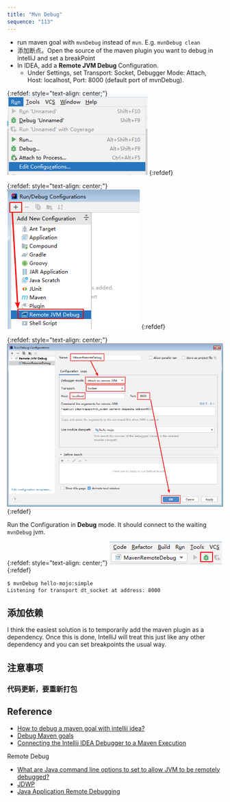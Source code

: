 ```yaml
---
title: "Mvn Debug"
sequence: "113"
---
```


- run maven goal with `mvnDebug` instead of `mvn`. E.g. `mvnDebug clean`
- 添加断点。Open the source of the maven plugin you want to debug in intelliJ and set a breakPoint
- In IDEA, add a **Remote JVM Debug** Configuration.
  - Under Settings, set Transport: Socket, Debugger Mode: Attach, Host: localhost, Port: 8000 (default port of mvnDebug).

{:refdef: style="text-align: center;"}
![](/assets/images/intellij/idea-menu-run-edit-configurations.png)
{:refdef}

{:refdef: style="text-align: center;"}
![](/assets/images/intellij/run-debug-configuration-remote-jvm-debug.png)
{:refdef}

{:refdef: style="text-align: center;"}
![](/assets/images/intellij/maven-remote-debug-configration.png)
{:refdef}

Run the Configuration in **Debug** mode. It should connect to the waiting `mvnDebug` jvm.

{:refdef: style="text-align: center;"}
![](/assets/images/intellij/maven-remote-debug-start.png)
{:refdef}

```text
$ mvnDebug hello-mojo:simple
Listening for transport dt_socket at address: 8000
```

## 添加依赖

I think the easiest solution is to temporarily add the maven plugin as a dependency.
Once this is done, IntelliJ will treat this just like any other dependency and you can set breakpoints the usual way.



## 注意事项

### 代码更新，要重新打包

## Reference

- [How to debug a maven goal with intellij idea?](https://stackoverflow.com/questions/14602540/how-to-debug-a-maven-goal-with-intellij-idea)
- [Debug Maven goals](https://www.jetbrains.com/help/idea/work-with-maven-goals.html#debug_goal)
- [Connecting the Intellij IDEA Debugger to a Maven Execution](https://spin.atomicobject.com/2020/08/20/maven-debugging-intellij/)

Remote Debug

- [What are Java command line options to set to allow JVM to be remotely debugged?](https://stackoverflow.com/questions/138511/what-are-java-command-line-options-to-set-to-allow-jvm-to-be-remotely-debugged)
- [JDWP](https://docs.oracle.com/javase/8/docs/technotes/guides/troubleshoot/introclientissues005.html)
- [Java Application Remote Debugging](https://www.baeldung.com/java-application-remote-debugging)
